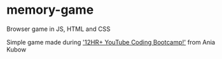 # memory-game
Browser game in JS, HTML and CSS

Simple game made during ['12HR+ YouTube Coding Bootcamp!'](https://www.youtube.com/watch?v=Xm4BObh4MhI&t=40073s&ab_channel=CodewithAniaKub%C3%B3w) from Ania Kubow
